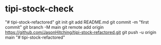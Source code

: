 # tipi-stock-check
"# tipi-stock-refactored"  git init git add README.md git commit -m "first commit" git branch -M main git remote add origin https://github.com/JasonHitching/tipi-stock-refactored.git git push -u origin main
"# tipi-stock-refactored" 
